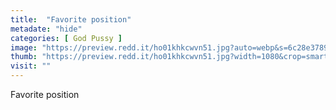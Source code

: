 ```yaml
---
title:  "Favorite position"
metadate: "hide"
categories: [ God Pussy ]
image: "https://preview.redd.it/ho01khkcwvn51.jpg?auto=webp&s=6c28e37892588847ab30a10e7fc846433102c796"
thumb: "https://preview.redd.it/ho01khkcwvn51.jpg?width=1080&crop=smart&auto=webp&s=c1937b30fbe0c2df06ceb47f6885661775587c01"
visit: ""
---
```

Favorite position
